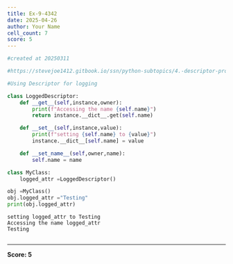 ```yaml
---
title: Ex-9-4342
date: 2025-04-26
author: Your Name
cell_count: 7
score: 5
---
```


```python
#created at 20250311
```


```python
#https://stevejoe1412.gitbook.io/ssn/python-subtopics/4.-descriptor-protocols
```


```python
#Using Descriptor for logging
```


```python
class LoggedDescriptor:
    def __get__(self,instance,owner):
        print(f"Accessing the name {self.name}")
        return instance.__dict__.get(self.name)

    def __set__(self,instance,value):
        print(f"setting {self.name} to {value}")
        instance.__dict__[self.name] = value

    def __set_name__(self,owner,name):
        self.name = name
```


```python
class MyClass:
    logged_attr =LoggedDescriptor()
```


```python
obj =MyClass()
obj.logged_attr ="Testing"
print(obj.logged_attr)
```

    setting logged_attr to Testing
    Accessing the name logged_attr
    Testing



```python

```


---
**Score: 5**